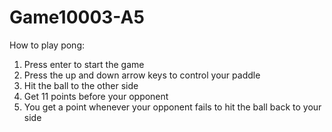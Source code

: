 # Game10003-A5

How to play pong:

1. Press enter to start the game
2. Press the up and down arrow keys to control your paddle
3. Hit the ball to the other side
4. Get 11 points before your opponent
5. You get a point whenever your opponent fails to hit the ball back to your side
